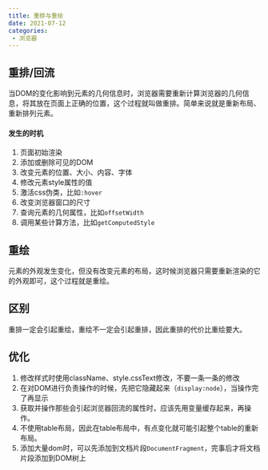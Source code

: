 ```yaml
---
title: 重排与重绘
date: 2021-07-12
categories: 
 - 浏览器
---
```


## 重排/回流
当DOM的变化影响到元素的几何信息时，浏览器需要重新计算浏览器的几何信息，将其放在页面上正确的位置，这个过程就叫做重排。简单来说就是重新布局、重新排列元素。

#### 发生的时机
1. 页面初始渲染
2. 添加或删除可见的DOM
3. 改变元素的位置、大小、内容、字体
4. 修改元素style属性的值
5. 激活css伪类，比如`:hover`
6. 改变浏览器窗口的尺寸
7. 查询元素的几何属性，比如`offsetWidth`
8. 调用某些计算方法，比如`getComputedStyle`

## 重绘
元素的外观发生变化，但没有改变元素的布局，这时候浏览器只需要重新渲染的它的外观即可，这个过程就是重绘。

## 区别
重排一定会引起重绘，重绘不一定会引起重排，因此重排的代价比重绘要大。

## 优化
1. 修改样式时使用className、style.cssText修改，不要一条一条的修改
2. 在对DOM进行负责操作的时候，先把它隐藏起来（`display:node`），当操作完了再显示
3. 获取并操作那些会引起浏览器回流的属性时，应该先用变量缓存起来，再操作。
4. 不使用table布局，因此在table布局中，有点变化就可能引起整个table的重新布局。
5. 添加大量dom时，可以先添加到文档片段`DocumentFragment`，完事后才将文档片段添加到DOM树上
